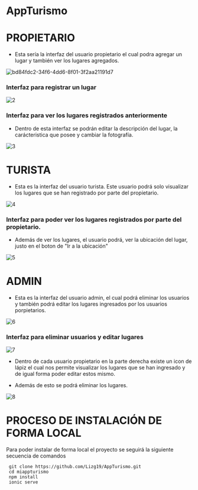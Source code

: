 # AppTurismo
# PROPIETARIO
- Esta sería la interfaz del usuario propietario el cual podra agregar un lugar y también ver los lugares agregados.

![bd84fdc2-34f6-4dd6-8f01-3f2aa21191d7](https://user-images.githubusercontent.com/65980001/179426601-9ffccb9a-726a-4a84-a297-36a6a279d076.jpg)

### Interfaz para registrar un lugar
![2](https://user-images.githubusercontent.com/65980001/179426742-3e7e4b07-189e-47c0-97b7-32ae93915945.jpg)

### Interfaz para ver los lugares registrados anteriormente
- Dentro de esta interfaz se podrán editar la descripción del lugar, la carácteristica que posee y cambiar la fotografía.

![3](https://user-images.githubusercontent.com/65980001/179426759-8e4c553d-d2b7-44cb-a13f-aa96d62853a5.jpg)

# TURISTA
- Esta es la interfaz del usuario turista. Este usuario podrá solo visualizar los lugares que se han registrado por parte del propietario.


![4](https://user-images.githubusercontent.com/65980001/179426824-1a786c47-cc77-4dcb-a1c4-a1bea82bb927.jpg)

### Interfaz para poder ver los lugares registrados por parte del propietario.
- Además de ver los lugares, el usuario podrá, ver la ubicación del lugar, justo en el boton de "Ir a la ubicación"

![5](https://user-images.githubusercontent.com/65980001/179426870-1952b963-5cda-4269-9a78-1f6a8480cf49.jpg)

# ADMIN
- Esta es la interfaz del usuario admin, el cual podrá eliminar los usuarios y también podrá editar los lugares ingresados por los usuarios porpietarios.

![6](https://user-images.githubusercontent.com/65980001/179426967-dd3df4a6-0b09-4108-bc88-e13d827f54dd.jpg)


### Interfaz para eliminar usuarios y editar lugares

![7](https://user-images.githubusercontent.com/65980001/179426977-97b1e72d-0390-4f6b-846c-c6e1d26cc335.jpg)

- Dentro de cada usuario propietario en la parte derecha existe un icon de lápiz el cual nos permite visualizar los lugares que se han ingresado y de igual forma poder editar estos mismo.

- Además de esto se podrá eliminar los lugares.

![8](https://user-images.githubusercontent.com/65980001/179427018-f40f1b65-7fa4-4418-b715-e62ebfe9fc94.jpg)


# PROCESO DE INSTALACIÓN DE FORMA LOCAL
Para poder instalar de forma local el proyecto se seguirá la siguiente secuencia de comandos
```
 git clone https://github.com/Lizg19/AppTurismo.git
 cd miappturismo
 npm install
 ionic serve
```

